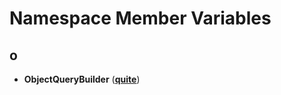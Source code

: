 
# Namespace Member Variables



## o

* **ObjectQueryBuilder** ([**quite**](namespacequite.md))




